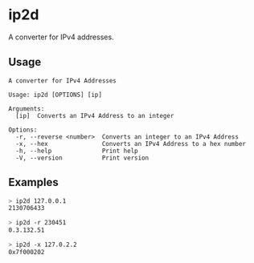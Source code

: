 # ip2d

A converter for IPv4 addresses.

## Usage

```console
A converter for IPv4 Addresses

Usage: ip2d [OPTIONS] [ip]

Arguments:
  [ip]  Converts an IPv4 Address to an integer

Options:
  -r, --reverse <number>  Converts an integer to an IPv4 Address
  -x, --hex               Converts an IPv4 Address to a hex number
  -h, --help              Print help
  -V, --version           Print version
```

## Examples

```bash
> ip2d 127.0.0.1
2130706433

> ip2d -r 230451
0.3.132.51

> ip2d -x 127.0.2.2
0x7f000202
````
